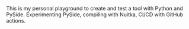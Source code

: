 This is my personal playground to create and test a tool with Python and PySide.
Experimenting PySide, compiling with Nuitka, CI/CD with GitHub actions.

